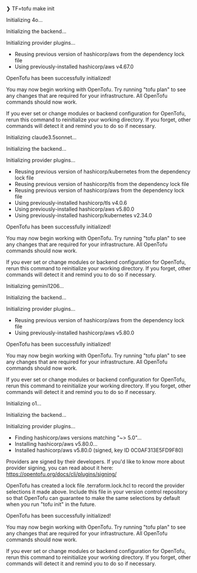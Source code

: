 ❯ TF=tofu make init

Initializing 4o...

Initializing the backend...

Initializing provider plugins...
- Reusing previous version of hashicorp/aws from the dependency lock file
- Using previously-installed hashicorp/aws v4.67.0

OpenTofu has been successfully initialized!

You may now begin working with OpenTofu. Try running "tofu plan" to see
any changes that are required for your infrastructure. All OpenTofu commands
should now work.

If you ever set or change modules or backend configuration for OpenTofu,
rerun this command to reinitialize your working directory. If you forget, other
commands will detect it and remind you to do so if necessary.

Initializing claude3.5sonnet...

Initializing the backend...

Initializing provider plugins...
- Reusing previous version of hashicorp/kubernetes from the dependency lock file
- Reusing previous version of hashicorp/tls from the dependency lock file
- Reusing previous version of hashicorp/aws from the dependency lock file
- Using previously-installed hashicorp/tls v4.0.6
- Using previously-installed hashicorp/aws v5.80.0
- Using previously-installed hashicorp/kubernetes v2.34.0

OpenTofu has been successfully initialized!

You may now begin working with OpenTofu. Try running "tofu plan" to see
any changes that are required for your infrastructure. All OpenTofu commands
should now work.

If you ever set or change modules or backend configuration for OpenTofu,
rerun this command to reinitialize your working directory. If you forget, other
commands will detect it and remind you to do so if necessary.

Initializing gemini1206...

Initializing the backend...

Initializing provider plugins...
- Reusing previous version of hashicorp/aws from the dependency lock file
- Using previously-installed hashicorp/aws v5.80.0

OpenTofu has been successfully initialized!

You may now begin working with OpenTofu. Try running "tofu plan" to see
any changes that are required for your infrastructure. All OpenTofu commands
should now work.

If you ever set or change modules or backend configuration for OpenTofu,
rerun this command to reinitialize your working directory. If you forget, other
commands will detect it and remind you to do so if necessary.

Initializing o1...

Initializing the backend...

Initializing provider plugins...
- Finding hashicorp/aws versions matching "~> 5.0"...
- Installing hashicorp/aws v5.80.0...
- Installed hashicorp/aws v5.80.0 (signed, key ID 0C0AF313E5FD9F80)

Providers are signed by their developers.
If you'd like to know more about provider signing, you can read about it here:
https://opentofu.org/docs/cli/plugins/signing/

OpenTofu has created a lock file .terraform.lock.hcl to record the provider
selections it made above. Include this file in your version control repository
so that OpenTofu can guarantee to make the same selections by default when
you run "tofu init" in the future.

OpenTofu has been successfully initialized!

You may now begin working with OpenTofu. Try running "tofu plan" to see
any changes that are required for your infrastructure. All OpenTofu commands
should now work.

If you ever set or change modules or backend configuration for OpenTofu,
rerun this command to reinitialize your working directory. If you forget, other
commands will detect it and remind you to do so if necessary.
